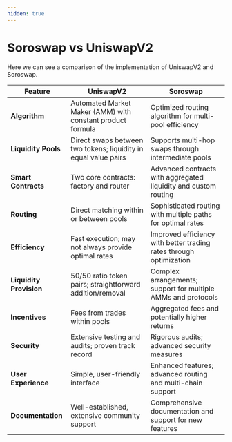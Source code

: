 ```yaml
---
hidden: true
---
```


# Soroswap vs UniswapV2

Here we can see a comparison of the implementation of UniswapV2 and Soroswap.

| **Feature**             | **UniswapV2**                                                   | **Soroswap**                                                       |
| ----------------------- | --------------------------------------------------------------- | ------------------------------------------------------------------ |
| **Algorithm**           | Automated Market Maker (AMM) with constant product formula      | Optimized routing algorithm for multi-pool efficiency              |
| **Liquidity Pools**     | Direct swaps between two tokens; liquidity in equal value pairs | Supports multi-hop swaps through intermediate pools                |
| **Smart Contracts**     | Two core contracts: factory and router                          | Advanced contracts with aggregated liquidity and custom routing    |
| **Routing**             | Direct matching within or between pools                         | Sophisticated routing with multiple paths for optimal rates        |
| **Efficiency**          | Fast execution; may not always provide optimal rates            | Improved efficiency with better trading rates through optimization |
| **Liquidity Provision** | 50/50 ratio token pairs; straightforward addition/removal       | Complex arrangements; support for multiple AMMs and protocols      |
| **Incentives**          | Fees from trades within pools                                   | Aggregated fees and potentially higher returns                     |
| **Security**            | Extensive testing and audits; proven track record               | Rigorous audits; advanced security measures                        |
| **User Experience**     | Simple, user-friendly interface                                 | Enhanced features; advanced routing and multi-chain support        |
| **Documentation**       | Well-established, extensive community support                   | Comprehensive documentation and support for new features           |

